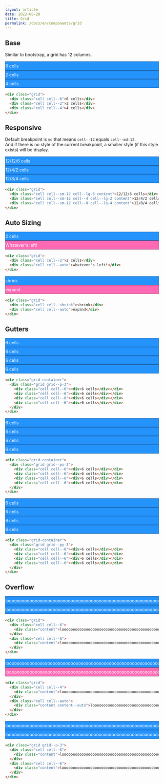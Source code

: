 ```yaml
---
layout: article
date: 2022-06-28
title: Grid
permalink: /docs/en/components/grid
---
```


<style>
.grid-example {
  background-color: rgba(37, 147, 252, .28);
}
.grid-example .content {
  padding: 5px 0;
  overflow: auto;
  color: #fff;
  word-wrap: normal;
  background-color: #2593fc;
  border: 1px rgba(0, 0, 0, .4) solid;
}
</style>

## Base

Similar to bootstrap, a grid has 12 columns.

<div class="grid-example my-5">
  <div class="grid">
    <div class="cell cell--6 content">6 cells</div>
    <div class="cell cell--2 content">2 cells</div>
    <div class="cell cell--4 content">4 cells</div>
  </div>
</div>

```html
<div class="grid">
  <div class="cell cell--6">6 cells</div>
  <div class="cell cell--2">2 cells</div>
  <div class="cell cell--4">4 cells</div>
</div>
```

## Responsive

Default breakpoint is `md` that means `cell--12` equals `cell--md-12`.\
And if there is no style of the current breakpoint, a smaller style (if this style exists) will be display.

<div class="grid-example my-5">
  <div class="grid">
    <div class="cell cell--sm-12 cell--lg-6 content">12/12/6 cells</div>
    <div class="cell cell--sm-12 cell--4 cell--lg-2 content">12/4/2 cells</div>
    <div class="cell cell--sm-12 cell--8 cell--lg-4 content">12/8/4 cells</div>
  </div>
</div>

```html
<div class="grid">
  <div class="cell cell--sm-12 cell--lg-6 content">12/12/6 cells</div>
  <div class="cell cell--sm-12 cell--4 cell--lg-2 content">12/4/2 cells</div>
  <div class="cell cell--sm-12 cell--8 cell--lg-4 content">12/8/4 cells</div>
</div>
```

## Auto Sizing

<style>
.grid-example .content--auto {
  background-color: #ff69b4;
}
</style>

<div class="grid-example my-5">
  <div class="grid">
    <div class="cell cell--2 content">2 cells</div>
    <div class="cell cell--auto content content--auto">Whatever's left!</div>
  </div>
</div>

```html
<div class="grid">
  <div class="cell cell--2">2 cells</div>
  <div class="cell cell--auto">whatever's left!</div>
</div>
```

<div class="grid-example my-5">
  <div class="grid">
    <div class="cell cell--shrink content">shrink</div>
    <div class="cell cell--auto content content--auto">expand</div>
  </div>
</div>

```html
<div class="grid">
  <div class="cell cell--shrink">shrink</div>
  <div class="cell cell--auto">expand</div>
</div>
```

## Gutters

<div class="grid-container my-5 grid-example">
  <div class="grid grid--p-3">
    <div class="cell cell--6">
      <div class="content">6 cells</div>
    </div>
    <div class="cell cell--6">
      <div class="content">6 cells</div>
    </div>
    <div class="cell cell--6">
      <div class="content">6 cells</div>
    </div>
    <div class="cell cell--6">
      <div class="content">6 cells</div>
    </div>
  </div>
</div>

```html
<div class="grid-container">
  <div class="grid grid--p-3">
    <div class="cell cell--6"><div>6 cells</div></div>
    <div class="cell cell--6"><div>6 cells</div></div>
    <div class="cell cell--6"><div>6 cells</div></div>
    <div class="cell cell--6"><div>6 cells</div></div>
  </div>
</div>
```

<div class="grid-container my-5 grid-example">
  <div class="grid grid--px-3">
    <div class="cell cell--6">
      <div class="content">6 cells</div>
    </div>
    <div class="cell cell--6">
      <div class="content">6 cells</div>
    </div>
    <div class="cell cell--6">
      <div class="content">6 cells</div>
    </div>
    <div class="cell cell--6">
      <div class="content">6 cells</div>
    </div>
  </div>
</div>

```html
<div class="grid-container">
  <div class="grid grid--px-3">
    <div class="cell cell--6"><div>6 cells</div></div>
    <div class="cell cell--6"><div>6 cells</div></div>
    <div class="cell cell--6"><div>6 cells</div></div>
    <div class="cell cell--6"><div>6 cells</div></div>
  </div>
</div>
```

<div class="grid-container my-5 grid-example">
  <div class="grid grid--py-3">
    <div class="cell cell--6">
      <div class="content">6 cells</div>
    </div>
    <div class="cell cell--6">
      <div class="content">6 cells</div>
    </div>
    <div class="cell cell--6">
      <div class="content">6 cells</div>
    </div>
    <div class="cell cell--6">
      <div class="content">6 cells</div>
    </div>
  </div>
</div>

```html
<div class="grid-container">
  <div class="grid grid--py-3">
    <div class="cell cell--6"><div>6 cells</div></div>
    <div class="cell cell--6"><div>6 cells</div></div>
    <div class="cell cell--6"><div>6 cells</div></div>
    <div class="cell cell--6"><div>6 cells</div></div>
  </div>
</div>
```

## Overflow

<div class="grid-example my-5">
  <div class="grid">
    <div class="cell cell--6">
      <div class="content">loooooooooooooooooooooooooooooooooooooooooooooooooooooooooooooooong</div>
    </div>
    <div class="cell cell--6">
      <div class="content">loooooooooooooooooooooooooooooooooooooooooooooooooooooooooooooooong</div>
    </div>
  </div>
</div>

```html
<div class="grid">
  <div class="cell cell--6">
    <div class="content">loooooooooooooooooooooooooooooooooooooooooooooooooooooooooooooooong</div>
  </div>
  <div class="cell cell--6">
    <div class="content">loooooooooooooooooooooooooooooooooooooooooooooooooooooooooooooooong</div>
  </div>
</div>
```

<div class="grid-example my-5">
  <div class="grid">
    <div class="cell cell--4">
      <div class="content">loooooooooooooooooooooooooooooooooooooooooooooooooooooooooooooooong</div>
    </div>
    <div class="cell cell--auto">
      <div class="content content--auto">loooooooooooooooooooooooooooooooooooooooooooooooooooooooooooooooong</div>
    </div>
  </div>
</div>

```html
<div class="grid">
  <div class="cell cell--4">
    <div class="content">loooooooooooooooooooooooooooooooooooooooooooooooooooooooooooooooong</div>
  </div>
  <div class="cell cell--auto">
    <div class="content content--auto">loooooooooooooooooooooooooooooooooooooooooooooooooooooooooooooooong</div>
  </div>
</div>
```

<div class="grid-example grid-container my-5">
  <div class="grid grid--p-3">
    <div class="cell cell--6">
      <div class="content">loooooooooooooooooooooooooooooooooooooooooooooooooooooooooooooooong</div>
    </div>
    <div class="cell cell--6">
      <div class="content">loooooooooooooooooooooooooooooooooooooooooooooooooooooooooooooooong</div>
    </div>
  </div>
</div>

```html
<div class="grid grid--p-3">
  <div class="cell cell--6">
    <div class="content">loooooooooooooooooooooooooooooooooooooooooooooooooooooooooooooooong</div>
  </div>
  <div class="cell cell--6">
    <div class="content">loooooooooooooooooooooooooooooooooooooooooooooooooooooooooooooooong</div>
  </div>
</div>
```
